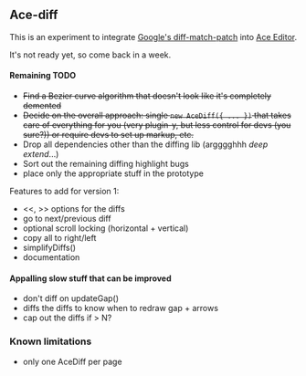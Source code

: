 ## Ace-diff

This is an experiment to integrate [Google's diff-match-patch](https://code.google.com/p/google-diff-match-patch/) 
into [Ace Editor](http://ace.c9.io/). 

It's not ready yet, so come back in a week.


#### Remaining TODO

- ~~Find a Bezier curve algorithm that doesn't look like it's completely demented~~
- ~~Decide on the overall approach: single `new AceDiff({ ... })` that takes care of everything for you (very plugin-y, 
but less control for devs (you sure?)) or require devs to set up markup, etc.~~
- Drop all dependencies other than the diffing lib (argggghhh *deep extend*...)
- Sort out the remaining diffing highlight bugs
- place only the appropriate stuff in the prototype

Features to add for version 1:
- <<, >> options for the diffs
- go to next/previous diff
- optional scroll locking (horizontal + vertical)
- copy all to right/left
- simplifyDiffs()
- documentation


#### Appalling slow stuff that can be improved
- don't diff on updateGap()
- diffs the diffs to know when to redraw gap + arrows
- cap out the diffs if > N?  

### Known limitations
- only one AceDiff per page
